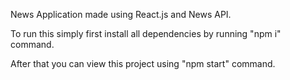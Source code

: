 News Application made using React.js and News API.

To run this simply first install all dependencies by running "npm i" command.

After that you can view this project using "npm start" command.